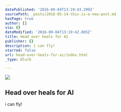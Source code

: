 ```yaml
---
datePublished: '2016-09-04T13:19:43.299Z'
sourcePath: _posts/2016-05-14-this-is-a-new-post.md
hasPage: true
author: []
via: {}
dateModified: '2016-09-04T13:19:42.805Z'
title: Head over heals for AI
publisher: {}
description: i can fly!
starred: false
url: head-over-heals-for-ai/index.html
_type: Blurb

---
```

<article style=""><img src="https://s3-us-west-2.amazonaws.com/the-grid-img/p/a2d621e3779eeec49b647dd7328d34495a4622ff.jpg" /><h1>Head over heals for AI</h1><p>i can fly!</p></article>